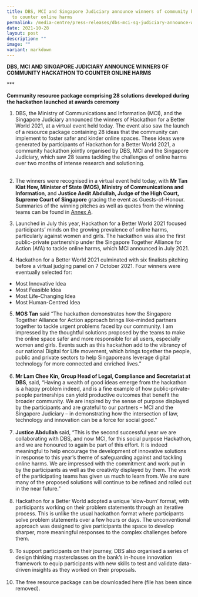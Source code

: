 ```yaml
---
title: DBS, MCI and Singapore Judiciary announce winners of community hackathon
  to counter online harms
permalink: /media-centre/press-releases/dbs-mci-sg-judiciary-announce-winners-community-hackathon-online-harms/
date: 2021-10-28
layout: post
description: ""
image: ""
variant: markdown
---
```

**DBS, MCI AND SINGAPORE JUDICIARY ANNOUNCE WINNERS OF COMMUNITY HACKATHON TO COUNTER ONLINE HARMS**

\*\*\*

**Community resource package comprising 28 solutions developed during the hackathon launched at awards ceremony**

1. DBS, the Ministry of Communications and Information (MCI), and the Singapore Judiciary announced the winners of Hackathon for a Better World 2021, at a virtual event held today. The event also saw the launch of a resource package containing 28 ideas that the community can implement to foster safer and kinder online spaces. These ideas were generated by participants of Hackathon for a Better World 2021, a community hackathon jointly organised by DBS, MCI and the Singapore Judiciary, which saw 28 teams tackling the challenges of online harms over two months of intense research and solutioning.  
         
2. The winners were recognised in a virtual event held today, with **Mr Tan Kiat How, Minister of State (MOS), Ministry of Communications and Information**, and **Justice Aedit Abdullah, Judge of the High Court, Supreme Court of Singapore** gracing the event as Guests-of-Honour. Summaries of the winning pitches as well as quotes from the winning teams can be found in [Annex A]().  
  
3. Launched in July this year, Hackathon for a Better World 2021 focused participants’ minds on the growing prevalence of online harms, particularly against women and girls. The hackathon was also the first public-private partnership under the Singapore Together Alliance for Action (AfA) to tackle online harms, which MCI announced in July 2021.  
  
4. Hackathon for a Better World 2021 culminated with six finalists pitching before a virtual judging panel on 7 October 2021. Four winners were eventually selected for:  

*   Most Innovative Idea
*   Most Feasible Idea
*   Most Life-Changing Idea
*   Most Human-Centred Idea

  
5. **MOS Tan** said “The hackathon demonstrates how the Singapore Together Alliance for Action approach brings like-minded partners together to tackle urgent problems faced by our community. I am impressed by the thoughtful solutions proposed by the teams to make the online space safer and more responsible for all users, especially women and girls. Events such as this hackathon add to the vibrancy of our national Digital for Life movement, which brings together the people, public and private sectors to help Singaporeans leverage digital technology for more connected and enriched lives.”  
         
6. **Mr Lam Chee Kin, Group Head of Legal, Compliance and Secretariat at DBS**, said, “Having a wealth of good ideas emerge from the hackathon is a happy problem indeed, and is a fine example of how public-private-people partnerships can yield productive outcomes that benefit the broader community. We are inspired by the sense of purpose displayed by the participants and are grateful to our partners – MCI and the Singapore Judiciary – in demonstrating how the intersection of law, technology and innovation can be a force for social good.”  
         
7. **Justice Abdullah** said, “This is the second successful year we are collaborating with DBS, and now MCI, for this social purpose Hackathon, and we are honoured to again be part of this effort. It is indeed meaningful to help encourage the development of innovative solutions in response to this year’s theme of safeguarding against and tackling online harms. We are impressed with the commitment and work put in by the participants as well as the creativity displayed by them. The work of the participating teams has given us much to learn from. We are sure many of the proposed solutions will continue to be refined and rolled out in the near future.”  
         
8. Hackathon for a Better World adopted a unique ‘slow-burn’ format, with participants working on their problem statements through an iterative process. This is unlike the usual hackathon format where participants solve problem statements over a few hours or days. The unconventional approach was designed to give participants the space to develop sharper, more meaningful responses to the complex challenges before them.   
         
9. To support participants on their journey, DBS also organised a series of design thinking masterclasses on the bank’s in-house innovation framework to equip participants with new skills to test and validate data-driven insights as they worked on their proposals.  
         
10. The free resource package can be downloaded here (file has been since removed).